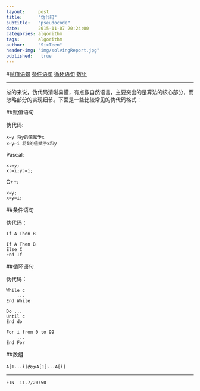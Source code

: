 ```yaml
---
layout:     post
title:      "伪代码"
subtitle:   "pseudocode"
date:       2015-11-07 20:24:00
categories: algorithm
tags:       algorithm
author:     "SixTeen"
header-img: "img/solvingReport.jpg"
published:   true
---
```


#<a href="#01">赋值语句</a> <a href="#02">条件语句</a> <a href="#03">循环语句</a> <a href="#04">数组</a> 

---

总的来说，伪代码清晰易懂，有点像自然语言，主要突出的是算法的核心部分，而忽略部分的实现细节。下面是一些比较常见的伪代码格式：

##<a name="01"></a>赋值语句

伪代码:

    x←y 将y的值赋予x
    x←y←i 将i的值赋予x和y

Pascal:

    x:=y;
    x:=i;y:=i;

C++:

    x=y;
    x=y=i;

##<a name="02"/>条件语句

伪代码：

    If A Then B
    
    If A Then B
    Else C
    End If

##<a name = "03"/>循环语句

伪代码：
    
    While c
        ...
    End While
    
    Do ...
    Until c
    End do

    For i from 0 to 99
        ...
    End For

##<a name = "04"/>数组
    
    A[1...i]表示A[1]...A[i]

----
    FIN  11.7/20:50
